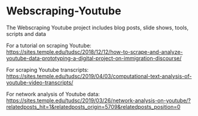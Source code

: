 # Webscraping-Youtube
The Webscraping Youtube project includes blog posts, slide shows, tools, scripts and data

For a tutorial on scraping Youtube: https://sites.temple.edu/tudsc/2018/12/12/how-to-scrape-and-analyze-youtube-data-prototyping-a-digital-project-on-immigration-discourse/

For scraping Youtube transcripts: https://sites.temple.edu/tudsc/2019/04/03/computational-text-analysis-of-youtube-video-transcripts/

For network analysis of Youtube data: https://sites.temple.edu/tudsc/2019/03/26/network-analysis-on-youtube/?relatedposts_hit=1&relatedposts_origin=5709&relatedposts_position=0
